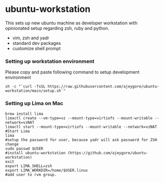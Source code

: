 # ubuntu-workstation
This sets up new ubuntu machine as developer workstation with opinionated setup regarding zsh, ruby and python.

* vim, zsh and yadr 
* standard dev packages
* customize shell prompt

### Setting up workstation environment

Please copy and paste following command to setup development environment

```
sh -c "`curl -fsSL https://raw.githubusercontent.com/ajeygore/ubuntu-workstation/main/setup.sh`"
```

### Setting up Lima on Mac

```
brew install lima
limactl create --vm-type=vz --mount-type=virtiofs --mount-writable --network=vzNAT
limactl start --mount-type=virtiofs --mount-writable --network=vzNAT
#Start Lima
lima
#setup the password for user, because yadr will ask password for ZSH change
sudo passwd $USER
#install ubuntu-workstation (https://github.com/ajeygore/ubuntu-workstation)
exit
export LIMA_SHELL=zsh
export LIMA_WORKDIR=/home/$USER.linux
#add user to rvm group.
